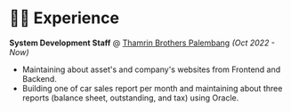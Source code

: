 # 👨‍💻 Experience

**System Development Staff** @ [Thamrin Brothers Palembang](https://thamrin.co.id/) _(Oct 2022 - Now)_

- Maintaining about asset's and company's websites from Frontend and Backend.
- Building one of car sales report per month and maintaining about three reports (balance sheet, outstanding, and tax) using Oracle.